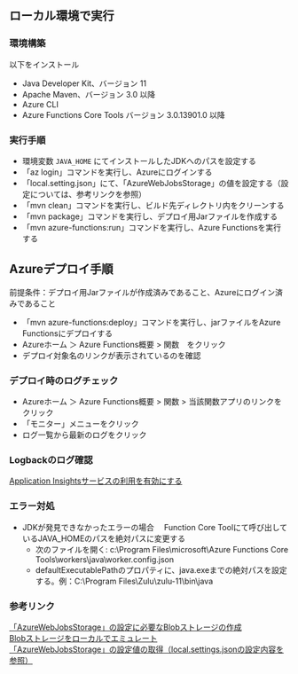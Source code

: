 ## ローカル環境で実行

### 環境構築

以下をインストール

- Java Developer Kit、バージョン 11
- Apache Maven、バージョン 3.0 以降
- Azure CLI
- Azure Functions Core Tools バージョン 3.0.13901.0 以降

### 実行手順

- 環境変数 `JAVA_HOME` にてインストールしたJDKへのパスを設定する
- 「az login」コマンドを実行し、Azureにログインする
- 「local.setting.json」にて、「AzureWebJobsStorage」の値を設定する（設定については、参考リンクを参照）
- 「mvn clean」コマンドを実行し、ビルド先ディレクトリ内をクリーンする  
- 「mvn package」コマンドを実行し、デプロイ用Jarファイルを作成する
- 「mvn azure-functions:run」コマンドを実行し、Azure Functionsを実行する

## Azureデプロイ手順
前提条件：デプロイ用Jarファイルが作成済みであること、Azureにログイン済みであること
- 「mvn azure-functions:deploy」コマンドを実行し、jarファイルをAzure Functionsにデプロイする
- Azureホーム ＞ Azure Functions概要 > 関数　をクリック
- デプロイ対象名のリンクが表示されているのを確認

### デプロイ時のログチェック
- Azureホーム ＞ Azure Functions概要 > 関数 > 当該関数アプリのリンクをクリック 
- 「モニター」メニューをクリック
- ログ一覧から最新のログをクリック

### Logbackのログ確認
[Application Insightsサービスの利用を有効にする](https://www.purin-it.com/azure-functions-logback)

### エラー対処

- JDKが発見できなかったエラーの場合
　Function Core Toolにて呼び出しているJAVA_HOMEのパスを絶対パスに変更する
  - 次のファイルを開く: c:\Program Files\microsoft\Azure Functions Core Tools\workers\java\worker.config.json
  - defaultExecutablePathのプロパティに、java.exeまでの絶対パスを設定する。例：C:\Program Files\Zulu\zulu-11\bin\java  

### 参考リンク
[「AzureWebJobsStorage」の設定に必要なBlobストレージの作成 ](https://www.purin-it.com/azure-blob-storage)  
[Blobストレージをローカルでエミュレート](https://zenn.dev/k_maru/articles/using_azurite_to_develop_azure_functions_on_local)  
[「AzureWebJobsStorage」の設定値の取得（local.settings.jsonの設定内容を参照）](https://www.purin-it.com/azure-functions-timer-trigger-java)  



